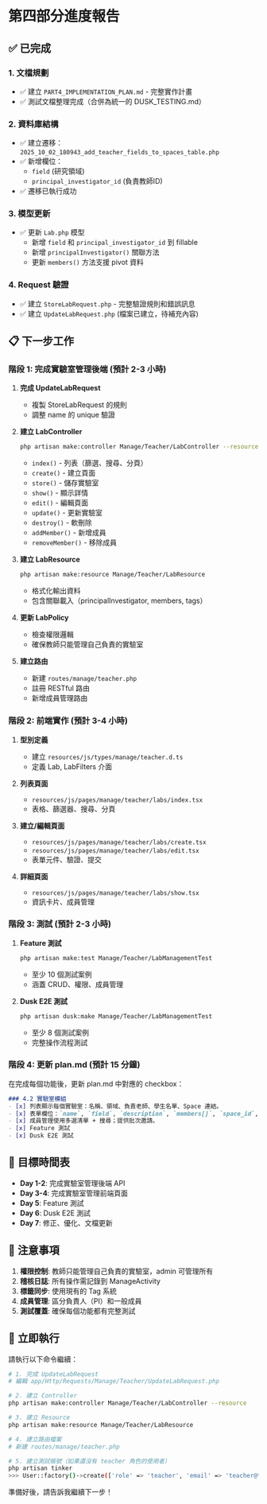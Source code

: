 # 第四部分進度報告

## ✅ 已完成

### 1. 文檔規劃
- ✅ 建立 `PART4_IMPLEMENTATION_PLAN.md` - 完整實作計畫
- ✅ 測試文檔整理完成（合併為統一的 DUSK_TESTING.md）

### 2. 資料庫結構
- ✅ 建立遷移：`2025_10_02_180943_add_teacher_fields_to_spaces_table.php`
- ✅ 新增欄位：
  - `field` (研究領域)
  - `principal_investigator_id` (負責教師ID)
- ✅ 遷移已執行成功

### 3. 模型更新
- ✅ 更新 `Lab.php` 模型
  - 新增 `field` 和 `principal_investigator_id` 到 fillable
  - 新增 `principalInvestigator()` 關聯方法
  - 更新 `members()` 方法支援 pivot 資料

### 4. Request 驗證
- ✅ 建立 `StoreLabRequest.php` - 完整驗證規則和錯誤訊息
- ✅ 建立 `UpdateLabRequest.php` (檔案已建立，待補充內容)

## 📋 下一步工作

### 階段 1: 完成實驗室管理後端 (預計 2-3 小時)

1. **完成 UpdateLabRequest**
   - 複製 StoreLabRequest 的規則
   - 調整 name 的 unique 驗證

2. **建立 LabController**
   ```bash
   php artisan make:controller Manage/Teacher/LabController --resource
   ```
   - `index()` - 列表（篩選、搜尋、分頁）
   - `create()` - 建立頁面
   - `store()` - 儲存實驗室
   - `show()` - 顯示詳情
   - `edit()` - 編輯頁面
   - `update()` - 更新實驗室
   - `destroy()` - 軟刪除
   - `addMember()` - 新增成員
   - `removeMember()` - 移除成員

3. **建立 LabResource**
   ```bash
   php artisan make:resource Manage/Teacher/LabResource
   ```
   - 格式化輸出資料
   - 包含關聯載入（principalInvestigator, members, tags）

4. **更新 LabPolicy**
   - 檢查權限邏輯
   - 確保教師只能管理自己負責的實驗室

5. **建立路由**
   - 新建 `routes/manage/teacher.php`
   - 註冊 RESTful 路由
   - 新增成員管理路由

### 階段 2: 前端實作 (預計 3-4 小時)

1. **型別定義**
   - 建立 `resources/js/types/manage/teacher.d.ts`
   - 定義 Lab, LabFilters 介面

2. **列表頁面**
   - `resources/js/pages/manage/teacher/labs/index.tsx`
   - 表格、篩選器、搜尋、分頁

3. **建立/編輯頁面**
   - `resources/js/pages/manage/teacher/labs/create.tsx`
   - `resources/js/pages/manage/teacher/labs/edit.tsx`
   - 表單元件、驗證、提交

4. **詳細頁面**
   - `resources/js/pages/manage/teacher/labs/show.tsx`
   - 資訊卡片、成員管理

### 階段 3: 測試 (預計 2-3 小時)

1. **Feature 測試**
   ```bash
   php artisan make:test Manage/Teacher/LabManagementTest
   ```
   - 至少 10 個測試案例
   - 涵蓋 CRUD、權限、成員管理

2. **Dusk E2E 測試**
   ```bash
   php artisan dusk:make Manage/Teacher/LabManagementTest
   ```
   - 至少 8 個測試案例
   - 完整操作流程測試

### 階段 4: 更新 plan.md (預計 15 分鐘)

在完成每個功能後，更新 plan.md 中對應的 checkbox：

```markdown
### 4.2 實驗室模組
- [x] 列表顯示每個實驗室：名稱、領域、負責老師、學生名單、Space 連結。
- [x] 表單欄位：`name`, `field`, `description`, `members[]`, `space_id`, `tags[]`, `public_url`。
- [x] 成員管理使用多選清單 + 搜尋；提供批次邀請。
- [x] Feature 測試
- [x] Dusk E2E 測試
```

## 🎯 目標時間表

- **Day 1-2**: 完成實驗室管理後端 API
- **Day 3-4**: 完成實驗室管理前端頁面
- **Day 5**: Feature 測試
- **Day 6**: Dusk E2E 測試
- **Day 7**: 修正、優化、文檔更新

## 📝 注意事項

1. **權限控制**: 教師只能管理自己負責的實驗室，admin 可管理所有
2. **稽核日誌**: 所有操作需記錄到 ManageActivity
3. **標籤同步**: 使用現有的 Tag 系統
4. **成員管理**: 區分負責人（PI）和一般成員
5. **測試覆蓋**: 確保每個功能都有完整測試

## 🚀 立即執行

請執行以下命令繼續：

```bash
# 1. 完成 UpdateLabRequest
# 編輯 app/Http/Requests/Manage/Teacher/UpdateLabRequest.php

# 2. 建立 Controller
php artisan make:controller Manage/Teacher/LabController --resource

# 3. 建立 Resource
php artisan make:resource Manage/Teacher/LabResource

# 4. 建立路由檔案
# 新建 routes/manage/teacher.php

# 5. 建立測試帳號（如果還沒有 teacher 角色的使用者）
php artisan tinker
>>> User::factory()->create(['role' => 'teacher', 'email' => 'teacher@test.com', 'password' => bcrypt('12345678')])
```

準備好後，請告訴我繼續下一步！
